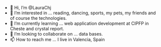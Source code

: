 - 👋 Hi, I’m @LauraChj
- 👀 I’m interested in ... reading, dancing, sports, my pets, my friends and of course the technologies.
- 🌱 I’m currently learning ... web application development at CIPFP in Cheste and crystal report.
- 💞️ I’m looking to collaborate on ... data bases.
- 📫 How to reach me ... I live in Valencia, Spain

<!---
LauraChj/LauraChj is a ✨ special ✨ repository because its `README.md` (this file) appears on your GitHub profile.
You can click the Preview link to take a look at your changes.
--->
